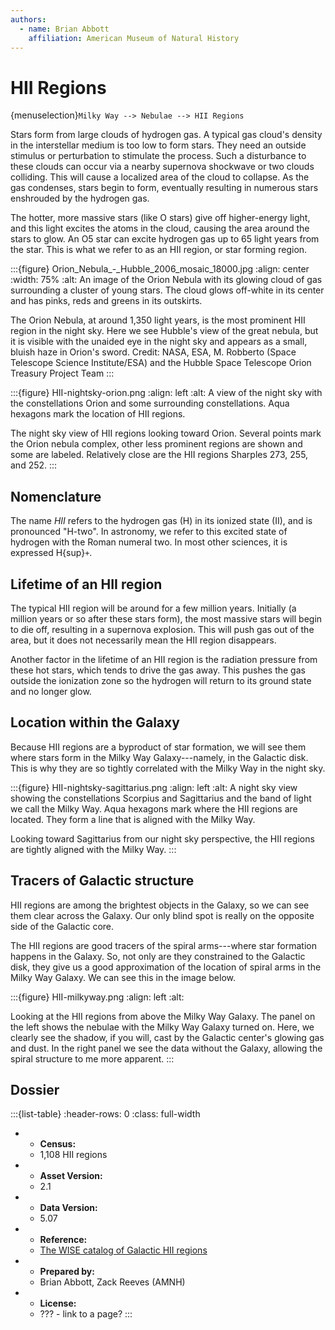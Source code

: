 ```yaml
---
authors:
  - name: Brian Abbott
    affiliation: American Museum of Natural History
---
```



# HII Regions

{menuselection}`Milky Way --> Nebulae --> HII Regions`


Stars form from large clouds of hydrogen gas. A typical gas cloud's density in the interstellar medium is too low to form stars. They need an outside stimulus or perturbation to stimulate the process. Such a disturbance to these clouds can occur via a nearby supernova shockwave or two clouds colliding. This will cause a localized area of the cloud to collapse. As the gas condenses, stars begin to form, eventually resulting in numerous stars enshrouded by the hydrogen gas.

The hotter, more massive stars (like O stars) give off higher-energy light, and this light excites the atoms in the cloud, causing the area around the stars to glow. An O5 star can excite hydrogen gas up to 65 light years from the star. This is what we refer to as an HII region, or star forming region.


:::{figure} Orion_Nebula_-_Hubble_2006_mosaic_18000.jpg
:align: center
:width: 75%
:alt: An image of the Orion Nebula with its glowing cloud of gas surrounding a cluster of young stars. The cloud glows off-white in its center and has pinks, reds and greens in its outskirts.

The Orion Nebula, at around 1,350 light years, is the most prominent HII region in the night sky. Here we see Hubble's view of the great nebula, but it is visible with the unaided eye in the night sky and appears as a small, bluish haze in Orion's sword. Credit: NASA, ESA, M. Robberto (Space Telescope Science Institute/ESA) and the Hubble Space Telescope Orion Treasury Project Team
:::



:::{figure} HII-nightsky-orion.png
:align: left
:alt: A view of the night sky with the constellations Orion and some surrounding constellations. Aqua hexagons mark the location of HII regions.

The night sky view of HII regions looking toward Orion. Several points mark the Orion nebula complex, other less prominent regions are shown and some are labeled. Relatively close are the HII regions Sharples 273, 255, and 252.
:::


## Nomenclature

The name *HII* refers to the hydrogen gas (H) in its ionized state (II), and is pronounced "H-two". In astronomy, we refer to this excited state of hydrogen with the Roman numeral two. In most other sciences, it is expressed H{sup}`+`.


## Lifetime of an HII region

The typical HII region will be around for a few million years. Initially (a million years or so after these stars form), the most massive stars will begin to die off, resulting in a supernova explosion. This will push gas out of the area, but it does not necessarily mean the HII region disappears. 

Another factor in the lifetime of an HII region is the radiation pressure from these hot stars, which tends to drive the gas away. This pushes the gas outside the ionization zone so the hydrogen will return to its ground state and no longer glow.


## Location within the Galaxy

Because HII regions are a byproduct of star formation, we will see them where stars form in the Milky Way Galaxy---namely, in the Galactic disk. This is why they are so tightly correlated with the Milky Way in the night sky.

:::{figure} HII-nightsky-sagittarius.png
:align: left
:alt: A night sky view showing the constellations Scorpius and Sagittarius and the band of light we call the Milky Way. Aqua hexagons mark where the HII regions are located. They form a line that is aligned with the Milky Way.

Looking toward Sagittarius from our night sky perspective, the HII regions are tightly aligned with the Milky Way. 
:::


## Tracers of Galactic structure

HII regions are among the brightest objects in the Galaxy, so we can see them clear across the Galaxy. Our only blind spot is really on the opposite side of the Galactic core.

The HII regions are good tracers of the spiral arms---where star formation happens in the Galaxy. So, not only are they constrained to the Galactic disk, they give us a good approximation of the location of spiral arms in the Milky Way Galaxy. We can see this in the image below.


:::{figure} HII-milkyway.png
:align: left
:alt: 

Looking at the HII regions from above the Milky Way Galaxy. The panel on the left shows the nebulae with the Milky Way Galaxy turned on. Here, we clearly see the shadow, if you will, cast by the Galactic center's glowing gas and dust. In the right panel we see the data without the Galaxy, allowing the spiral structure to me more apparent.
:::



## Dossier
:::{list-table}
:header-rows: 0
:class: full-width

* - **Census:**
  - 1,108 HII regions
* - **Asset Version:**
  - 2.1
* - **Data Version:**
  - 5.07
* - **Reference:**
  - [The WISE catalog of Galactic HII regions](https://doi.org/10.1088/0067-0049/212/1/1)
* - **Prepared by:**
  - Brian Abbott, Zack Reeves (AMNH)
* - **License:**
  - ??? - link to a page?
:::